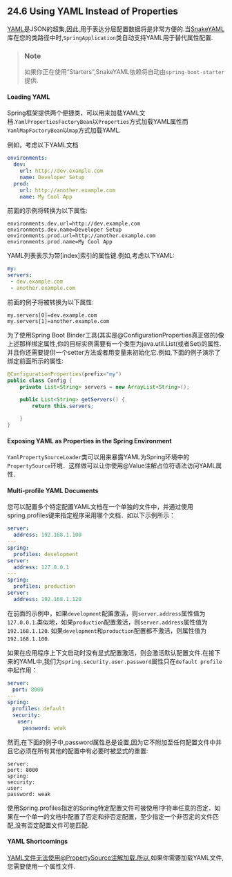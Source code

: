 ## 24.6 Using YAML Instead of Properties
[YAML](http://yaml.org/)是JSON的超集,因此,用于表达分层配置数据将是非常方便的.当[SnakeYAML](http://www.snakeyaml.org/)库在您的类路径中时,`SpringApplication`类自动支持YAML用于替代属性配置.

>### Note
>如果你正在使用“Starters”,SnakeYAML依赖将自动由`spring-boot-starter`提供.

#### Loading YAML
Spring框架提供两个便捷类，可以用来加载YAML文档.`YamlPropertiesFactoryBean`以`Properties`方式加载YAML属性而`YamlMapFactoryBean`以`map`方式加载YAML.

例如，考虑以下YAML文档
```yaml
environments:
  dev:
    url: http://dev.example.com
    name: Developer Setup
  prod:
    url: http://another.example.com
    name: My Cool App
```
前面的示例将转换为以下属性:
```
environments.dev.url=http://dev.example.com
environments.dev.name=Developer Setup
environments.prod.url=http://another.example.com
environments.prod.name=My Cool App
```
YAML列表表示为带[index]索引的属性键.例如,考虑以下YAML:
```yaml
my:
servers:
 - dev.example.com
 - another.example.com
```
前面的例子将被转换为以下属性:
```
my.servers[0]=dev.example.com
my.servers[1]=another.example.com
```
为了使用Spring Boot Binder工具(其实是@ConfigurationProperties真正做的)像上述那样绑定属性,你的目标实例需要有一个类型为java.util.List(或者Set)的属性.
并且你还需要提供一个setter方法或者用变量来初始化它.例如,下面的例子演示了绑定前面所示的属性:
```java
@ConfigurationProperties(prefix="my")
public class Config {
    private List<String> servers = new ArrayList<String>();
    
    public List<String> getServers() {
        return this.servers;

    }
}
```
#### Exposing YAML as Properties in the Spring Environment
`YamlPropertySourceLoader`类可以用来暴露YAML为Spring环境中的`PropertySource`环境．这样做可以让你使用@Value注解占位符语法访问YAML属性．

#### Multi-profile YAML Documents
您可以配置多个特定配置YAML文档在一个单独的文件中，并通过使用spring.profiles键来指定程序采用哪个文档．如以下示例所示：
```yaml
server:
  address: 192.168.1.100
---
spring:
  profiles: development
server:
  address: 127.0.0.1
---
spring:
  profiles: production
server:
  address: 192.168.1.120
```
在前面的示例中，如果`development`配置激活，则`server.address`属性值为`127.0.0.1`.类似地，如果`production`配置激活，则`server.address`属性值为`192.168.1.120`.
如果`development`和`production`配置都不激活，则属性值为`192.168.1.100`.

如果在应用程序上下文启动时没有显式配置激活，则会激活默认配置文件.在接下来的YAML中,我们为`spring.security.user.password`属性只在`default profile`中起作用：
```yaml
server:
　port: 8000
---
spring:
　profiles: default
　security:
　　user:
　　　password: weak
```
然而,在下面的例子中,password属性总是设置,因为它不附加至任何配置文件中并且它必须在所有其他的配置中有必要时被显式的重置:
```
server:
port: 8000
spring:
security:
user:
password: weak

```
使用Spring.profiles指定的Spring特定配置文件可被使用!字符串任意的否定．如果在一个单一的文档中配置了否定和非否定配置，至少指定一个非否定的文件匹配,没有否定配置文件可能匹配.

#### YAML Shortcomings
YAML文件无法使用@PropertySource注解加载.所以,如果你需要加载YAML文件,您需要使用一个属性文件.
